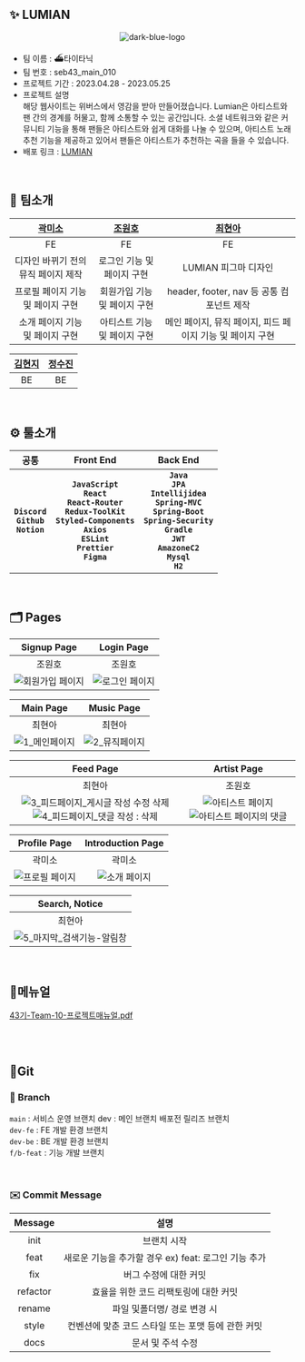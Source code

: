 ## ✨ LUMIAN

<p align="center">
  <img src="https://github.com/TATA-V/fe-sprint-my-agora-states/assets/113578923/804849a0-1d9c-497d-a381-e12c14b04da4" alt="dark-blue-logo">
</p>

- 팀 이름 : ⛴타이타닉
- 팀 번호 : seb43_main_010
- 프로젝트 기간 : 2023.04.28 - 2023.05.25
- 프로젝트 설명<br>
  해당 웹사이트는 위버스에서 영감을 받아 만들어졌습니다. Lumian은 아티스트와 팬 간의 경계를 허물고, 함께 소통할 수 있는 공간입니다. 소셜 네트워크와 같은 커뮤니티 기능을 통해 팬들은 아티스트와 쉽게 대화를 나눌 수 있으며, 아티스트 노래 추천 기능을 제공하고 있어서 팬들은 아티스트가 추천하는 곡을 들을 수 있습니다.
- 배포 링크 : <a href ="http://lumian.s3-website.ap-northeast-2.amazonaws.com/" target = "_blank" > LUMIAN </a>

</br>

## 🎵 팀소개

| [곽미소](https://github.com/SEBFE43GwakMiso) | [조원호](https://github.com/Joe-wonho) |            [최현아](https://github.com/tata-v)            |
| :------------------------------------------: | :------------------------------------: | :-------------------------------------------------------: |
|                      FE                      |                   FE                   |                            FE                             |
|     디자인 바뀌기 전의 뮤직 페이지 제작      |       로그인 기능 및 페이지 구현       |                   LUMIAN 피그마 디자인                    |
|      프로필 페이지 기능 및 페이지 구현       |      회원가입 기능 및 페이지 구현      |         header, footer, nav 등 공통 컴포넌트 제작         |
|       소개 페이지 기능 및 페이지 구현        |      아티스트 기능 및 페이지 구현      | 메인 페이지, 뮤직 페이지, 피드 페이지 기능 및 페이지 구현 |

| [김현지](https://github.com/HJKKIM) | [정수진](https://github.com/sujin13) |
| :---------------------------------: | :----------------------------------: |
|                 BE                  |                  BE                  |

</br>

## ⚙️ 툴소개

|                     공통                      |                                                                                Front End                                                                                |                                                                                            Back End                                                                                            |
| :-------------------------------------------: | :---------------------------------------------------------------------------------------------------------------------------------------------------------------------: | :--------------------------------------------------------------------------------------------------------------------------------------------------------------------------------------------: |
| **`Discord`**<br>**`Github`**<br>**`Notion`** | **`JavaScript`**<br>**`React`**<br>**`React-Router`**<br>**`Redux-ToolKit`**<br>**`Styled-Components`**<br>**`Axios`**<br>**`ESLint`**<br>**`Prettier`**<br>**`Figma`** | **`Java`**<br>**`JPA`**<br>**`Intellijidea`**<br>**`Spring-MVC`**<br>**`Spring-Boot`**<br>**`Spring-Security`**<br>**`Gradle`**<br>**`JWT`**<br>**`AmazoneC2`**<br>**`Mysql`**<br>**`H2`**<br> |

</br>

## 🗂️ Pages

|                                                        Signup Page                                                        |                                                      Login Page                                                       |
| :-----------------------------------------------------------------------------------------------------------------------: | :-------------------------------------------------------------------------------------------------------------------: |
|                                                          조원호                                                           |                                                        조원호                                                         |
| ![회원가입 페이지](https://github.com/TATA-V/BT21-SIGH-IN/assets/113578923/f745fa0c-eb3d-47db-a85f-0772ab522dda) | ![로그인 페이지](https://github.com/TATA-V/BT21-SIGH-IN/assets/113578923/044ce279-4359-4fbf-bdcb-f6943a0a749a) |

|                                                      Main Page                                                      |                                                     Music Page                                                      |
| :-----------------------------------------------------------------------------------------------------------------: | :-----------------------------------------------------------------------------------------------------------------: |
|                                                       최현아                                                        |                                                       최현아                                                        |
| ![1_메인페이지](https://github.com/TATA-V/BT21-SIGH-IN/assets/113578923/d4597ddf-90e1-494c-b6de-4135a3b77823) | ![2_뮤직페이지](https://github.com/TATA-V/BT21-SIGH-IN/assets/113578923/a13e3454-4f2f-4902-97c0-930665cb16a7) |

|                                                                                                                                               Feed Page                                                                                                                                               |                                                                                                                         Artist Page                                                                                                                         |
| :---------------------------------------------------------------------------------------------------------------------------------------------------------------------------------------------------------------------------------------------------------------------------------------------------: | :---------------------------------------------------------------------------------------------------------------------------------------------------------------------------------------------------------------------------------------------------------: |
|                                                                                                                                                최현아                                                                                                                                                 |                                                                                                                           조원호                                                                                                                            |
| ![3_피드페이지_게시글 작성 수정 삭제](https://github.com/TATA-V/BT21-SIGH-IN/assets/113578923/c71bc101-816e-444d-9117-40fad5456895) ![4_피드페이지_댓글 작성 : 삭제](https://github.com/TATA-V/BT21-SIGH-IN/assets/113578923/8f5bae82-44d1-4f7a-841d-afbc3aa74d13) | ![아티스트 페이지](https://github.com/TATA-V/BT21-SIGH-IN/assets/113578923/e08d3645-1219-4d0b-ad88-69b28009d734) ![아티스트 페이지의 댓글](https://github.com/TATA-V/BT21-SIGH-IN/assets/113578923/563d4e2e-1e7b-4aae-89e0-af7486202f9a) |

|                                                     Profile Page                                                      |                                                 Introduction Page                                                 |
| :-------------------------------------------------------------------------------------------------------------------: | :---------------------------------------------------------------------------------------------------------------: |
|                                                        곽미소                                                         |                                                      곽미소                                                       |
| ![프로필 페이지](https://github.com/TATA-V/BT21-SIGH-IN/assets/113578923/f5b80f26-e2b7-4182-88b5-26a5d3d1023c) | ![소개 페이지](https://github.com/TATA-V/BT21-SIGH-IN/assets/113578923/65cd9c8e-1840-4c84-a888-ef8015755f1d) |

|                                                               Search, Notice                                                               |
| :----------------------------------------------------------------------------------------------------------------------------------------: |
|                                                                   최현아                                                                   |
| ![5_마지막_검색기능-알림창](https://github.com/TATA-V/BT21-SIGH-IN/assets/113578923/6785fa33-54e6-4759-9374-3c6f8b1f2a5f) |

</br>

## 📖메뉴얼

[43기-Team-10-프로젝트매뉴얼.pdf](https://github.com/TATA-V/BT21-SIGH-IN/files/11620186/43.-Team-10-.pdf)

</br>

</br>

## 📎Git

### 🌲 Branch

`main` : 서비스 운영 브랜치 dev : 메인 브랜치 배포전 릴리즈 브랜치
</br>
`dev-fe` : FE 개발 환경 브랜치
</br>
`dev-be` : BE 개발 환경 브랜치
</br>
`f/b-feat` : 기능 개발 브랜치

</br>

### ✉️ Commit Message

| Message  |                         설명                         |
| :------: | :--------------------------------------------------: |
|   init   |                     브랜치 시작                      |
|   feat   | 새로운 기능을 추가할 경우 ex) feat: 로그인 기능 추가 |
|   fix    |                버그 수정에 대한 커밋                 |
| refactor |        효율을 위한 코드 리팩토링에 대한 커밋         |
|  rename  |             파일 및폴더명/ 경로 변경 시              |
|  style   |  컨벤션에 맞춘 코드 스타일 또는 포맷 등에 관한 커밋  |
|   docs   |                  문서 및 주석 수정                   |

</br>

